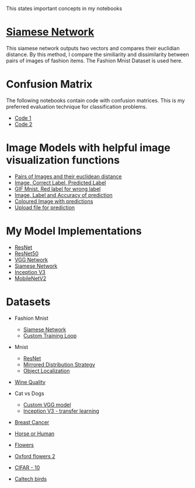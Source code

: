 This states important concepts in my notebooks

# <a href="Course 1 - Custom Models, Layers and Loss Functions\Week 1 - Functional API\Labs\C1_W1_Lab_3_siamese-network.ipynb">Siamese Network</a>

This siamese network outputs two vectors and compares their euclidian distance. By this method, I compare the similiarity and dissimilarity between pairs of images of fashion items. The Fashion Mnist Dataset is used here. 


# Confusion Matrix

The following notebooks contain code with confusion matrices. This is my preferred evaluation technique for classification problems.
-  <a href="Course 1 - Custom Models, Layers and Loss Functions\Week 1 - Functional API\W1_Assignment\C1W1_Assignment.ipynb">Code 1</a>
-  <a href="Course 2 - Custom Training loops, Gradients and Distributed Training\Week 2 - Simple Custom Training\Assignment\C2W2_Assignment.ipynb"> Code 2</a>

# Image Models with helpful image visualization functions

- <a href="Course 1 - Custom Models, Layers and Loss Functions\Week 1 - Functional API\Labs\C1_W1_Lab_3_siamese-network.ipynb">Pairs of Images and their euclidean distance</a>
- <a href="Course 2 - Custom Training loops, Gradients and Distributed Training\Week 2 - Simple Custom Training\Labs\C2_W2_Lab_2_training-categorical.ipynb">Image, Correct Label, Predicted Label</a>
- <a href="Course 1 - Custom Models, Layers and Loss Functions/Week 5 - Callbacks/Lab 2/C1_W5_Lab_2_custom-callbacks.ipynb"> GIF Mnist. Red label for wrong label</a>
- <a href="Course 2 - Custom Training loops, Gradients and Distributed Training\Week 3 - Autograph\Assignment\C2W3_Assignment.ipynb"> Image, Label and Accuracy of prediction</a>
- <a href="Course 2 - Custom Training loops, Gradients and Distributed Training\Week 4 - Distribution Strategy\C2_W4_Lab_3_using-TPU-strategy.ipynb">Coloured Image with predictions</a>
- <a href="Course 3 - Advance Computer Vision\W1\ungraded_labs\C3_W1_Lab_1_transfer_learning_cats_dogs.ipynb">Upload file for prediction</a>

# My Model Implementations

- <a href="Course 1 - Custom Models, Layers and Loss Functions\Week 4 - Models\Labs\C1_W4_Lab_2_resnet-example.ipynb">ResNet</a>
- <a href="Course 3 - Advance Computer Vision\W1\ungraded_labs\C3_W1_Lab_2_Transfer_Learning_CIFAR_10.ipynb">ResNet50</a>
- <a href="Course 1 - Custom Models, Layers and Loss Functions\Week 4 - Models\C1W4_Assignment_VGG_Model.ipynb">VGG Network</a>
- <a href="Course 1 - Custom Models, Layers and Loss Functions\Week 1 - Functional API\Labs\C1_W1_Lab_3_siamese-network.ipynb">Siamese Network</a>
- <a href="Course 3 - Advance Computer Vision\W1\ungraded_labs\C3_W1_Lab_1_transfer_learning_cats_dogs.ipynb">Inception V3</a>
- <a href="Course 3 - Advance Computer Vision\W1\assignment\C3W1_Assignment.ipynb">MobileNetV2</a>

# Datasets
- Fashion Mnist
    - <a href="Course 1 - Custom Models, Layers and Loss Functions\Week 1 - Functional API\Labs\C1_W1_Lab_3_siamese-network.ipynb">Siamese Network</a>
    - <a href="Course 2 - Custom Training loops, Gradients and Distributed Training\Week 2 - Simple Custom Training\Labs\C2_W2_Lab_2_training-categorical.ipynb">Custom Training Loop</a>

- Mnist
    - <a href="Course 1 - Custom Models, Layers and Loss Functions\Week 4 - Models\Labs\C1_W4_Lab_2_resnet-example.ipynb">ResNet</a>
    - <a href="Course 2 - Custom Training loops, Gradients and Distributed Training\Week 4 - Distribution Strategy\C2_W4_Lab_1_basic-mirrored-strategy.ipynb">Mirrored Distribution Strategy</a>
    - <a href="Course 3 - Advance Computer Vision\W1\ungraded_labs\C3_W1_Lab_3_Object_Localization.ipynb">Object Localization</a>

- <a href="Course 1 - Custom Models, Layers and Loss Functions\Week 1 - Functional API\W1_Assignment\C1W1_Assignment.ipynb">Wine Quality</a>
- Cat vs Dogs
    - <a href="Course 1 - Custom Models, Layers and Loss Functions\Week 4 - Models\C1W4_Assignment_VGG_Model.ipynb">Custom VGG model </a>
    - <a href="Course 3 - Advance Computer Vision\W1\ungraded_labs\C3_W1_Lab_1_transfer_learning_cats_dogs.ipynb">Inception V3 - transfer learning</a>
- <a href="Course 2 - Custom Training loops, Gradients and Distributed Training\Week 2 - Simple Custom Training\Assignment\C2W2_Assignment.ipynb">Breast Cancer </a>
- <a href="Course 2 - Custom Training loops, Gradients and Distributed Training\Week 3 - Autograph\Assignment\C2W3_Assignment.ipynb">Horse or Human</a>
- <a href="Course 2 - Custom Training loops, Gradients and Distributed Training\Week 4 - Distribution Strategy\C2_W4_Lab_3_using-TPU-strategy.ipynb">Flowers</a>
- <a href="Course 2 - Custom Training loops, Gradients and Distributed Training\Week 4 - Distribution Strategy\C2W4_Assignment.ipynb"> Oxford flowers 2</a>
- <a href="Course 3 - Advance Computer Vision\W1\ungraded_labs\C3_W1_Lab_2_Transfer_Learning_CIFAR_10.ipynb">CIFAR - 10</a>
- <a href="Course 3 - Advance Computer Vision\W1\assignment\C3W1_Assignment.ipynb">Caltech birds</a>